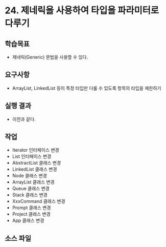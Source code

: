 # 24. 제네릭을 사용하여 타입을 파라미터로 다루기

## 학습목표

- 제네릭(Generic) 문법을 사용할 수 있다. 

## 요구사항

- ArrayList, LinkedList 등이 특정 타입만 다룰 수 있도록 항목의 타입을 제한하기

## 실행 결과

- 이전과 같다.

## 작업

- Iterator 인터페이스 변경
- List 인터페이스 변경
- AbstractList 클래스 변경
- LinkedList 클래스 변경
- Node 클래스 변경
- ArrayList 클래스 변경
- Queue 클래스 변경
- Stack 클래스 변경
- XxxCommand 클래스 변경
- Prompt 클래스 변경
- Project 클래스 변경
- App 클래스 변경

  
## 소스 파일
